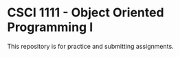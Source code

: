 # CSCI 1111 - Object Oriented Programming I

This repository is for practice and submitting assignments.
